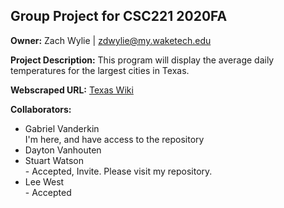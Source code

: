 <h2>Group Project for CSC221 2020FA</h2>

<strong>Owner:</strong> Zach Wylie | zdwylie@my.waketech.edu

<strong>Project Description:</strong> This program will display the average daily temperatures for the largest cities in Texas.

<strong>Webscraped URL:</strong> <a href="https://en.wikipedia.org/wiki/Texas" target="_blank">Texas Wiki</a>

<strong>Collaborators:</strong>
<ul>
  <li>Gabriel	Vanderkin</li> I'm here, and have access to the repository
  <li>Dayton	Vanhouten</li>
  <li>Stuart	Watson</li> - Accepted, Invite. Please visit my repository. 
  <li>Lee	West</li> - Accepted
</ul>
